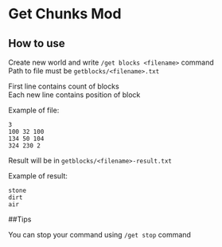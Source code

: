 # Get Chunks Mod

## How to use

Create new world and write ```/get blocks <filename>``` command<br>
Path to file must be ```getblocks/<filename>.txt```

First line contains count of blocks <br>
Each new line contains position of block

Example of file: <br>
```mermaid
3
100 32 100
134 50 104
324 230 2
```

Result will be in ```getblocks/<filename>-result.txt```

Example of result: <br>
```mermaid
stone
dirt
air
```

##Tips

You can stop your command using ```/get stop``` command